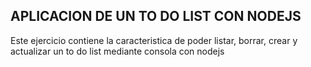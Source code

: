 ## APLICACION DE UN TO DO LIST CON NODEJS

Este ejercicio contiene la caracteristica de poder listar, borrar, crear y actualizar un to do list mediante consola con nodejs
